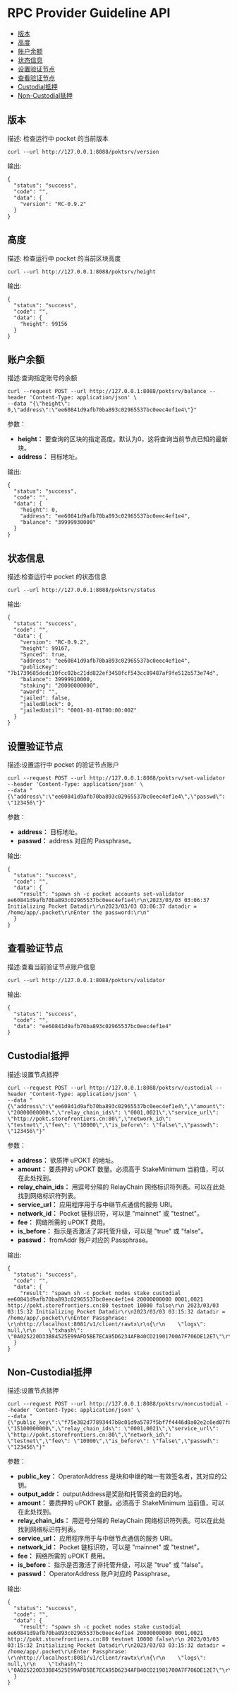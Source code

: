 # RPC Provider Guideline API

* [版本](#版本)
* [高度](#高度)
* [账户余额](#账户余额)
* [状态信息](#状态信息)
* [设置验证节点](#设置验证节点)
* [查看验证节点](#查看验证节点)
* [Custodial抵押](#Custodial抵押)
* [Non-Custodial抵押](#Non-Custodial抵押)


## 版本

描述: 检查运行中 pocket 的当前版本

```shell
curl --url http://127.0.0.1:8088/poktsrv/version 
```

输出:

```shell
{
  "status": "success",
  "code": "",
  "data": {
    "version": "RC-0.9.2"
  }
}
```


## 高度

描述: 检查运行中 pocket 的当前区块高度

```shell
curl --url http://127.0.0.1:8088/poktsrv/height
```

输出:

```shell
{
  "status": "success",
  "code": "",
  "data": {
    "height": 99156
  }
}
```


## 账户余额

描述:查询指定账号的余额

```shell
curl --request POST --url http://127.0.0.1:8088/poktsrv/balance --header 'Content-Type: application/json' \
--data "{\"height\": 0,\"address\":\"ee60841d9afb70ba893c02965537bc0eec4ef1e4\"}"
```

参数：

- **height：** 要查询的区块的指定高度。默认为0，这将查询当前节点已知的最新块。
- **address：** 目标地址。


输出:

```shell
{
  "status": "success",
  "code": "",
  "data": {
    "height": 0,
    "address": "ee60841d9afb70ba893c02965537bc0eec4ef1e4",
    "balance": "39999930000"
  }
}
```


## 状态信息

描述:检查运行中 pocket 的状态信息

```shell
curl --url http://127.0.0.1:8088/poktsrv/status
```

输出:

```shell
{
  "status": "success",
  "code": "",
  "data": {
    "version": "RC-0.9.2",
    "height": 99167,
    "Synced": true,
    "address": "ee60841d9afb70ba893c02965537bc0eec4ef1e4",
    "publicKey": "7b1739685dcdc10fcc02bc21dd822ef3458fcf543cc89487af9fe512b573e74d",
    "balance": 39999910000,
    "staking": "20000000000",
    "award": "",
    "jailed": false,
    "jailedBlock": 0,
    "jailedUntil": "0001-01-01T00:00:00Z"
  }
}
```


## 设置验证节点

描述:设置运行中 pocket 的验证节点账户

```shell
curl --request POST --url http://127.0.0.1:8088/poktsrv/set-validator --header 'Content-Type: application/json' \
--data "{\"address\":\"ee60841d9afb70ba893c02965537bc0eec4ef1e4\",\"passwd\": \"123456\"}"
```

参数：

- **address：** 目标地址。
- **passwd：** address 对应的 Passphrase。

输出:

```shell
{
  "status": "success",
  "code": "",
  "data": {
    "result": "spawn sh -c pocket accounts set-validator ee60841d9afb70ba893c02965537bc0eec4ef1e4\r\n\2023/03/03 03:06:37 Initializing Pocket Datadir\r\n2023/03/03 03:06:37 datadir = /home/app/.pocket\r\nEnter the password:\r\n"
  }
}
```


## 查看验证节点

描述:查看当前验证节点账户信息

```shell
curl --url http://127.0.0.1:8088/poktsrv/validator
```

输出:

```shell
{
  "status": "success",
  "code": "",
  "data": "ee60841d9afb70ba893c02965537bc0eec4ef1e4"
}
```


## Custodial抵押

描述:设置节点抵押

```shell
curl --request POST --url http://127.0.0.1:8088/poktsrv/custodial --header 'Content-Type: application/json' \
--data "{\"address\":\"ee60841d9afb70ba893c02965537bc0eec4ef1e4\",\"amount\": \"20000000000\",\"relay_chain_ids\": \"0001,0021\",\"service_url\": \"http://pokt.storefrontiers.cn:80\",\"network_id\": \"testnet\",\"fee\": \"10000\",\"is_before\": \"false\",\"passwd\": \"123456\"}"
```

参数：

- **address：** 欲质押 uPOKT 的地址。
- **amount：** 要质押的 uPOKT 数量。必须高于 StakeMinimum 当前值，可以在此处找到。
- **relay_chain_ids：** 用逗号分隔的 RelayChain 网络标识符列表。可以在此处找到网络标识符列表。
- **service_url：** 应用程序用于与中继节点通信的服务 URI。
- **network_id：** Pocket 链标识符，可以是 "mainnet" 或 "testnet"。
- **fee：** 网络所需的 uPOKT 费用。
- **is_before：** 指示是否激活了非托管升级，可以是 "true" 或 "false"。
- **passwd：** fromAddr 账户对应的 Passphrase。


输出:

```shell
{
  "status": "success",
  "code": "",
  "data": {
    "result": "spawn sh -c pocket nodes stake custodial ee60841d9afb70ba893c02965537bc0eec4ef1e4 20000000000 0001,0021 http://pokt.storefrontiers.cn:80 testnet 10000 false\r\n 2023/03/03 03:15:32 Initializing Pocket Datadir\r\n2023/03/03 03:15:32 datadir = /home/app/.pocket\r\nEnter Passphrase: \r\nhttp://localhost:8081/v1/client/rawtx\r\n{\r\n    \"logs\": null,\r\n    \"txhash\": \"0A025220D33B84525E99AFD5BE7ECA95D6234AFB40CD21901700A7F706DE12E7\"\r\n}\r\n\r\n"
  }
}
```



## Non-Custodial抵押

描述:设置节点抵押

```shell
curl --request POST --url http://127.0.0.1:8088/poktsrv/noncustodial --header 'Content-Type: application/json' \
--data "{\"public_key\":\"f75e382d77893447b8c01d9a5787f5bf7f4446d8a02e2c6ed07fb02f08b8bb83\",\"output_addr\":\"f4daee9cdacdb76f658c571e6301723817bc588a\",\"amount\": \"15100000000\",\"relay_chain_ids\": \"0001,0021\",\"service_url\": \"http://pokt.storefrontiers.cn:80\",\"network_id\": \"testnet\",\"fee\": \"10000\",\"is_before\": \"false\",\"passwd\": \"123456\"}"
```

参数：

- **public_key：** OperatorAddress 是块和中继的唯一有效签名者，其对应的公钥。
- **output_addr：** outputAddress是奖励和托管资金的目的地。
- **amount：** 要质押的 uPOKT 数量。必须高于 StakeMinimum 当前值，可以在此处找到。
- **relay_chain_ids：** 用逗号分隔的 RelayChain 网络标识符列表。可以在此处找到网络标识符列表。
- **service_url：** 应用程序用于与中继节点通信的服务 URI。
- **network_id：** Pocket 链标识符，可以是 "mainnet" 或 "testnet"。
- **fee：** 网络所需的 uPOKT 费用。
- **is_before：** 指示是否激活了非托管升级，可以是 "true" 或 "false"。
- **passwd：** OperatorAddress 账户对应的 Passphrase。

输出:

```shell
{
  "status": "success",
  "code": "",
  "data": {
    "result": "spawn sh -c pocket nodes stake custodial ee60841d9afb70ba893c02965537bc0eec4ef1e4 20000000000 0001,0021 http://pokt.storefrontiers.cn:80 testnet 10000 false\r\n 2023/03/03 03:15:32 Initializing Pocket Datadir\r\n2023/03/03 03:15:32 datadir = /home/app/.pocket\r\nEnter Passphrase: \r\nhttp://localhost:8081/v1/client/rawtx\r\n{\r\n    \"logs\": null,\r\n    \"txhash\": \"0A025220D33B84525E99AFD5BE7ECA95D6234AFB40CD21901700A7F706DE12E7\"\r\n}\r\n\r\n"
  }
}
```
